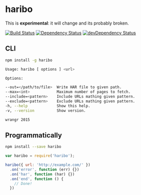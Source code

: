 # haribo

This is **experimental**: it will change and its probably broken. 

[![Build Status](https://travis-ci.org/wrangr/haribo.svg?branch=master)](https://travis-ci.org/wrangr/haribo)
[![Dependency Status](https://david-dm.org/wrangr/haribo.svg?style=flat)](https://david-dm.org/wrangr/haribo)
[![devDependency Status](https://david-dm.org/wrangr/haribo/dev-status.png)](https://david-dm.org/wrangr/haribo#info=devDependencies)

## CLI

```sh
npm install -g haribo
```

```sh
Usage: haribo [ options ] <url>

Options:

--out=</path/to/file>  Write HAR file to given path.
--max=<int>            Maximum number of pages to fetch.
--include=<pattern>    Include URLs mathing given pattern.
--exclude=<pattern>    Exclude URLs mathing given pattern.
-h, --help             Show this help.
-v, --version          Show version.

wrangr 2015
```

## Programmatically

```sh
npm install --save haribo
```

```js
var haribo = require('haribo');

haribo({ url: 'http://example.com/' })
  .on('error', function (err) {})
  .on('har', function (har) {})
  .on('end', function () {
    // Done!
  })
```
